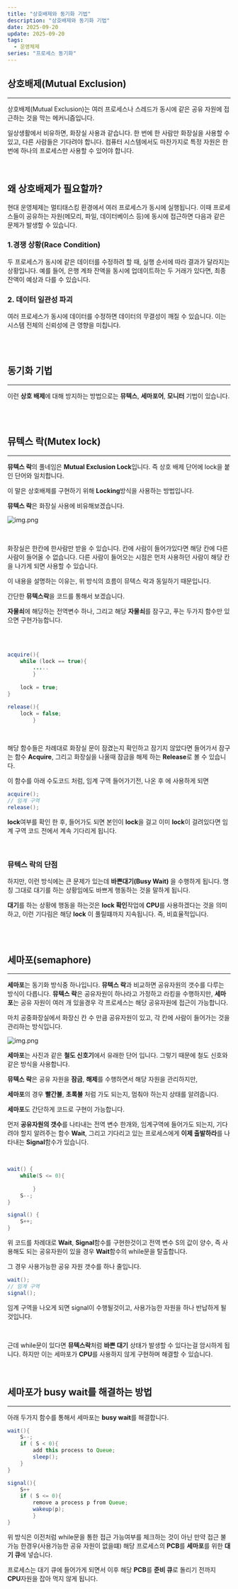 ```yaml
---
title: "상호배제와 동기화 기법"
description: "상호배제와 동기화 기법"
date: 2025-09-20
update: 2025-09-20
tags:
  - 운영체제
series: "프로세스 동기화"
---
```


## 상호배제(Mutual Exclusion)

---

상호배제(Mutual Exclusion)는 여러 프로세스나 스레드가 동시에 같은 공유 자원에 접근하는 것을 막는 메커니즘입니다.

일상생활에서 비유하면, 화장실 사용과 같습니다.
한 번에 한 사람만 화장실을 사용할 수 있고, 다른 사람들은 기다려야 합니다.
컴퓨터 시스템에서도 마찬가지로 특정 자원은 한 번에 하나의 프로세스만 사용할 수 있어야 합니다.

<br>

## 왜 상호배제가 필요할까?
현대 운영체제는 멀티태스킹 환경에서 여러 프로세스가 동시에 실행됩니다.
이때 프로세스들이 공유하는 자원(메모리, 파일, 데이터베이스 등)에 동시에 접근하면 다음과 같은 문제가 발생할 수 있습니다.

### 1.경쟁 상황(Race Condition)

두 프로세스가 동시에 같은 데이터를 수정하려 할 때, 실행 순서에 따라 결과가 달라지는 상황입니다.
예를 들어, 은행 계좌 잔액을 동시에 업데이트하는 두 거래가 있다면, 최종 잔액이 예상과 다를 수 있습니다.

### 2. 데이터 일관성 파괴

여러 프로세스가 동시에 데이터를 수정하면 데이터의 무결성이 깨질 수 있습니다. 이는 시스템 전체의 신뢰성에 큰 영향을 미칩니다.

<br>
<br>

## 동기화 기법

---

이런 **상호 배제**에 대해 방지하는 방법으로는 **뮤텍스**, **세마포어**, **모니터** 기법이 있습니다.

<br>
<br>

## 뮤텍스 락(Mutex lock)

---

**뮤텍스 락**의 풀네임은 **Mutual Exclusion Lock**입니다. 즉 상호 배제 단어에 lock을 붙인 단어와 일치합니다.

이 말은 상호배제를 구현하기 위해 **Locking**방식을 사용하는 방법입니다.

**뮤텍스 락**은 화장실 사용에 비유해보겠습니다.

![img.png](toilet.png)

<br>

화장실은 한칸에 한사람만 받을 수 있습니다. 칸에 사람이 들어가있다면 해당 칸에 다른 사람이 들어올 수 없습니다.
다른 사람이 들어오는 시점은 먼저 사용하던 사람이 해당 칸을 나가게 되면 사용할 수 있습니다.

이 내용을 설명하는 이유는, 위 방식의 흐름이 뮤텍스 락과 동일하기 때문입니다.

간단한 **뮤텍스락**을 코드를 통해서 보겠습니다.

**자물쇠**에 해당하는 전역변수 하나, 그리고 해당 **자물쇠**를 잠구고, 푸는 두가지 함수만 있으면 구현가능합니다.

<br>
<br>

````java
acquire(){
    while (lock == true){
        .....
        }
    
    lock = true;
}
````

````java
release(){
    lock = false;
        }
````

<br>

해당 함수들은 차례대로 화장실 문이 잠겼는지 확인하고 잠기지 않았다면 들어가서 잠구는 함수 **Acquire**,
그리고 화장실을 나올때 잠금을 해제 하는 **Release**로 볼 수 있습니다.

이 함수를 아래 수도코드 처럼, 임계 구역 들어가기전, 나온 후 에 사용하게 되면

````java
acquire();
// 임계 구역
release();
````

**lock**여부를 확인 한 후, 들어가도 되면 본인이 **lock**을 걸고 이미 **lock**이 걸려있다면
임계 구역 코드 전에서 계속 기다리게 됩니다.

<br>

### 뮤텍스 락의 단점


하지만, 이런 방식에는 큰 문제가 있는데 **바쁜대기(Busy Wait)** 을 수행하게 됩니다.
명칭 그대로 대기를 하는 상황임에도 바쁘게 행동하는 것을 말하게 됩니다.

**대기**를 하는 상황에 행동을 하는것은 **lock 확인**작업에 **CPU**를 사용하겠다는 것을 의미하고,
이런 기다림은 해당 **lock** 이 풀릴떄까지 지속됩니다. 즉, 비효율적입니다.

<br>
<br>

## 세마포(semaphore)

---

**세마포**는 동기화 방식중 하나입니다. **뮤텍스 락**과 비교하면 공유자원의 갯수를 다루는 방식이 다릅니다.
**뮤텍스 락**은 공유자원이 하나라고 가정하고 라킹을 수행하지만, **세마포**는 공유 자원이 여러 개 있을경우
각 프로세스는 해당 공유자원에 접근이 가능합니다.

마치 공중화장실에서 화장신 칸 수 만큼 공유자원이 있고, 각 칸에 사람이 들어가는 것을 관리하는 방식입니다.

![img.png](semaphore.png)

**세마포**는 사진과 같은 **철도 신호기**에서 유래한 단어 입니다. 그렇기 때문에 철도 신호와 같은 방식을 사용합니다.

**뮤텍스 락**은 공유 자원을 **잠금**, **해제**를 수행하면서 해당 자원을 관리하지만,

**세마포**의 경우 **빨간불**, **초록불** 처럼 가도 되는지, 멈춰야 하는지 상태를 알려줍니다.

**세마포**도 간단하게 코드로 구현이 가능합니다.

먼저 **공유자원의 갯수**를 나타내는 전역 변수 한개와, 임계구역에 들어가도 되는지, 기다려야 할지 알려주는 함수 **Wait**,
그리고 기다리고 있는 프로세스에게 **이제 출발하라**를 나타내는 **Signal**함수가 있습니다.

<br>

````java
wait() {
    while(S <= 0){
        
        }
    S--;
}
````

````java
signal() {
    S++;
}
````

위 코드를 차례대로 **Wait**, **Signal**함수를 구현한것이고 전역 변수 S의 값이 양수, 즉 사용해도 되는
공유자원이 있을 경우 **Wait**함수의 while문을 탈출합니다.

그 경우 사용가능한 공유 자원 갯수를 하나 줄입니다.

````java
wait();
// 임계 구역
signal();
````

임계 구역을 나오게 되면 signal이 수행될것이고, 사용가능한 자원을 하나 반납하게 될것입니다.

<br>

근데 while문이 있다면 **뮤텍스락**처럼  **바쁜 대기** 상태가 발생할 수 있다는걸 암시하게 됩니다.
하지만 이는 세마포가 **CPU**를 사용하지 않게 구현하며 해결할 수 있습니다.

<br>

## 세마포가 busy wait를 해결하는 방법

---

아래 두가지 함수를 통해서 세마포는 **busy wait**를 해결합니다.

````java
wait(){
    S--;
    if ( S < 0){
        add this process to Queue;
        sleep();
    }
}
````

````java
signal(){
    S++
    if ( S <= 0){
        remove a process p from Queue;
        wakeup(p);
        }        
}
````
위 방식은 이전처럼 while문을 통한 접근 가능여부를 체크하는 것이 아닌 만약 접근 불가능 한경우(사용가능한 공유 자원이 없을떄)
해당 프로세스의 **PCB**를 **세마포**를 위한 **대기 큐**에 넣습니다.

프로세스는 대기 큐에 들어가게 되면서 이후 해당 **PCB**를 **준비 큐**로 돌리기 전까지 **CPU**자원을 잡아 먹지 않게 됩니다.







